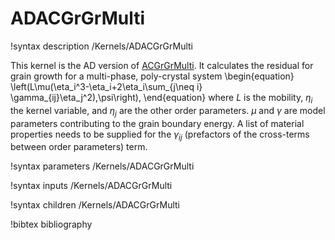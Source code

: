 # ADACGrGrMulti

!syntax description /Kernels/ADACGrGrMulti

This kernel is the AD version of [ACGrGrMulti](\ACGrGrMulti). It  calculates the residual for grain growth for a multi-phase,
poly-crystal system
\begin{equation}
\left(L\mu(\eta_i^3-\eta_i+2\eta_i\sum_{j\neq i} \gamma_{ij}\eta_j^2),\psi\right),
\end{equation}
where $L$ is the mobility, $\eta_i$ the kernel variable, and $\eta_j$ are the
other order parameters. $\mu$ and $\gamma$ are model parameters contributing to
the grain boundary energy.
A list of material properties needs to be supplied for the $\gamma_{ij}$
(prefactors of the cross-terms between order parameters) term.

!syntax parameters /Kernels/ADACGrGrMulti

!syntax inputs /Kernels/ADACGrGrMulti

!syntax children /Kernels/ADACGrGrMulti

!bibtex bibliography
